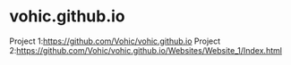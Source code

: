 # vohic.github.io

Project 1:https://github.com/Vohic/vohic.github.io
Project 2:https://github.com/Vohic/vohic.github.io/Websites/Website_1/Index.html
